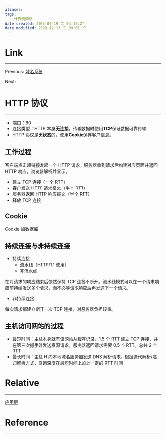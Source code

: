 ```yaml
---
aliases:
tags:
  - 计算机网络
date created: 2023-09-19 二 04:19:27
date modified: 2023-12-13 三 09:01:27
---
```


# Link

---

Previous: [域名系统](域名系统.md)

Next:

# HTTP 协议

---

- 端口：80
- 连接类型：HTTP 本身**无连接**，传输数据时使用**TCP**保证数据可靠传输
- HTTP 协议是**无状态**的，使用**Cookie**保存客户信息。

## 工作过程

客户端点击超链接发起一个 HTTP 请求，服务器收到请求后构建对应页面并返回 HTTP 响应，浏览器解析并显示。

- 建立 TCP 连接（一个 RTT）
- 客户发送 HTTP 请求报文（半个 RTT）
- 服务器返回 HTTP 响应报文（半个 RTT）
- 释放 TCP 连接

## Cookie

Cookie 加数据库

## 持续连接与非持续连接

- 持续连接
  - 流水线（HTTP/1.1 使用）
  - 非流水线

在对请求的响应结束后依然保持 TCP 连接不断开。流水线模式可以在一个请求响应前持续发送多个请求，而不必等请求响应后再发送下一个请求。

- 非持续连接

每次请求都建立断开一次 TCP 连接，对服务器负担较重。

## 主机访问网站的过程

- 最短时间：主机本身就有该网站从缓存记录，1.5 个 RTT 建立 TCP 连接，并在第三次握手时发送资源请求，服务器返回请求需要 0.5 个 RTT。总共 2 个 RTT
- 最长时间：主机 H 向本地域名服务器发送 DNS 解析请求，根据迭代解析/递归解析方式、查询深度在最短时间上加上一定的 RTT 时间

# Relative

---

[应用层](应用层.md)

# Reference

---

